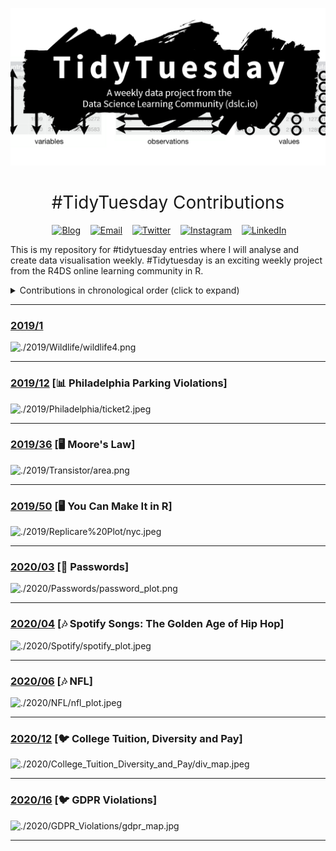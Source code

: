 ![Tidytuesday logo](https://raw.githubusercontent.com/rfordatascience/tidytuesday/master/static/tt_logo.png)

<h1 style="font-weight:normal" align="center">
  &nbsp;#TidyTuesday Contributions&nbsp;
</h1>

<div align="center">

&nbsp;&nbsp;&nbsp;
<a href="https://ifeoma-egbogah.netlify.app/blog/"><img border="0" alt="Blog" src="https://assets.dryicons.com/uploads/icon/svg/4926/home.svg" width="35" height="35"></a>&nbsp;&nbsp;&nbsp;
<a href="mailto:negbogah@gmail.com"><img border="0" alt="Email" src="https://assets.dryicons.com/uploads/icon/svg/8009/02dc3a5c-6504-4347-85fb-3f510cfecc45.svg" width="35" height="35"></a>&nbsp;&nbsp;&nbsp;
<a href="https://twitter.com/negbogah"><img border="0" alt="Twitter" src="https://assets.dryicons.com/uploads/icon/svg/8385/c23f7ffc-ca8d-4246-8978-ce9f6d5bcc99.svg" width="35" height="35"></a>&nbsp;&nbsp;&nbsp;
<a href="https://www.instagram.com/ifyegbogah/"><img border="0" alt="Instagram" src="https://assets.dryicons.com/uploads/icon/svg/8330/62263227-bb78-4b42-a9a9-e222e0cc7b97.svg" width="35" height="35"></a>&nbsp;&nbsp;&nbsp;
<a href="https://www.linkedin.com/in/ifeoma-egbogah-a88527110/"><img border="0" alt="LinkedIn" src="https://assets.dryicons.com/uploads/icon/svg/8337/a347cd89-1662-4421-be90-58e5e8004eae.svg" width="35" height="35"></a>&nbsp;&nbsp;&nbsp;

</div>

This is my repository for #tidytuesday entries where I will analyse and create data visualisation weekly. #Tidytuesday is an exciting weekly project from the R4DS online learning community in R.

<details>
  <summary>Contributions in chronological order (click to expand)</summary>

<!-- toc -->
* **Challenges 2019**
 - 2019/1 [🐦 Wild life Impact](https://github.com/symplyelah/Tidytuesday/blob/master/2019/Wildlife)
 - 2019/12 [📊 Philadelphia Parking Violations](https://github.com/symplyelah/Tidytuesday/tree/master/2019/Philadelphia)
 - 2019/36 [🖥️ Moore's Law](https://github.com/symplyelah/Tidytuesday/blob/master/2019/Transistor)
 - 2019/50 [🖥️ You Can Make It in R](https://github.com/symplyelah/Tidytuesday/blob/master/2019/Replicare%20Plot)
   
* **Challenges 2020**
 - 2020/03 [🔑 Passwords](https://github.com/symplyelah/Tidytuesday/blob/master/2020/Passwords)
 - 2020/04 [🎶 Spotify Songs: The Golden Age of Hip Hop](https://github.com/symplyelah/Tidytuesday/blob/master/2020/Spotify)
 - 2020/06 [🎶 NFL](https://github.com/symplyelah/Tidytuesday/blob/master/2020/NFL)
 - 2020/12 [🐦 College Tuition, Diversity and Pay](https://github.com/symplyelah/Tidytuesday/blob/master/2020/College_Tuition_Diversity_and_Pay)
 - 2020/12 [🐦 GDPR Violations](https://github.com/symplyelah/Tidytuesday/blob/master/2020/GDPR_Violations)

* **Challenges 2025**  

<!-- tocstop -->

</details>

***

### [2019/1](https://github.com/symplyelah/Tidytuesday/blob/master/2019/Wildlife)

![./2019/Wildlife/wildlife4.png](https://github.com/symplyelah/Tidytuesday/blob/master/2019/Wildlife/wildlife4.png)

***

### [2019/12](https://github.com/symplyelah/Tidytuesday/tree/master/2019/Philadelphia) [📊 Philadelphia Parking Violations]

![./2019/Philadelphia/ticket2.jpeg](https://github.com/symplyelah/Tidytuesday/blob/master/2019/Philadelphia/ticket2.jpeg)

***

### [2019/36](https://github.com/symplyelah/Tidytuesday/blob/master/2019/Transistor)  [🖥️ Moore's Law]

![./2019/Transistor/area.png](https://github.com/symplyelah/Tidytuesday/blob/master/2019/Transistor/area.png)

***

### [2019/50](https://github.com/symplyelah/Tidytuesday/blob/master/2019/Replicare%20Plot)  [🖥️ You Can Make It in R]

![./2019/Replicare%20Plot/nyc.jpeg](https://github.com/symplyelah/Tidytuesday/blob/master/2019/Replicare%20Plot/nyc.jpeg)

***

### [2020/03](https://github.com/symplyelah/Tidytuesday/blob/master/2020/Passwords)  [🔑 Passwords]

![./2020/Passwords/password_plot.png](https://github.com/symplyelah/Tidytuesday/blob/master/2020/Passwords/password_plot.png)

***

### [2020/04](https://github.com/symplyelah/Tidytuesday/blob/master/2020/Spotify) [🎶 Spotify Songs: The Golden Age of Hip Hop]

![./2020/Spotify/spotify_plot.jpeg](https://github.com/symplyelah/Tidytuesday/blob/master/2020/Spotify/spotify_plot.jpeg)

***

### [2020/06](https://github.com/symplyelah/Tidytuesday/blob/master/2020/NFL)  [🎶 NFL]

![./2020/NFL/nfl_plot.jpeg](https://github.com/symplyelah/Tidytuesday/blob/master/2020/NFL/nfl_plot.jpeg)

***

### [2020/12](https://github.com/symplyelah/Tidytuesday/blob/master/2020/College_Tuition_Diversity_and_Pay) [🐦 College Tuition, Diversity and Pay]

![./2020/College_Tuition_Diversity_and_Pay/div_map.jpeg](https://github.com/symplyelah/Tidytuesday/blob/master/2020/College_Tuition_Diversity_and_Pay/div_map.jpeg)

***

### [2020/16](https://github.com/symplyelah/Tidytuesday/blob/master/2020/GDPR_Violations) [🐦 GDPR Violations]

![./2020/GDPR_Violations/gdpr_map.jpg](https://github.com/symplyelah/Tidytuesday/blob/master/2020/GDPR_Violations/gdpr_map.jpg)

***
